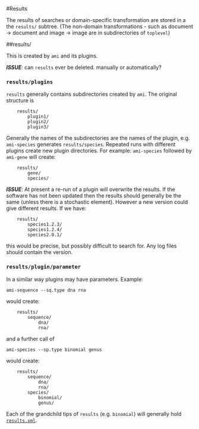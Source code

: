 #Results

The results of searches or domain-specific transformation are stored in a the `results/` subtree. (The non-domain transformations - such as document -> document and image -> image are in subdirectories of `toplevel`)

##results/

This is created by `ami` and its plugins. 

***ISSUE***: can `results` ever be deleted. manually or automatically?

### `results/plugins`
`results` generally contains subdirectories created by `ami`. The original structure is 

```
    results/
        plugin1/
        plugin2/
        plugin3/
```
Generally the names of the subdirectories are the names of the plugin, e.g. `ami-species` generates `results/species`. Repeated runs with different plugins create new plugin directories. For example:
`ami-species` followed by `ami-gene` will create:

```
    results/
        gene/
        species/
```
***ISSUE***: At present a re-run of a plugin will overwrite the results. If the software has not been updated then the results should generally be the same (unless there is a stochastic element). However a new version could give different results. If we have:
```
    results/
        species1.2.3/
        species1.2.4/
        species2.0.1/
```
this would be precise, but possibly difficult to search for. Any log files should contain the version.

### `results/plugin/parameter`

In a similar way plugins may have parameters. Example:
```
ami-sequence --sq.type dna rna
```
would create:
```
    results/
        sequence/
            dna/
            rna/
```
and a further call of 
```
ami-species --sp.type binomial genus
```
would create:
```
    results/
        sequence/
            dna/
            rna/
        species/
            binomial/
            genus/
```

Each of the grandchild tips of `results` (e.g. `binomial`) will generally hold [`results.xml`](https://github.com/ContentMine/CTree/blob/master/results_xml.md ).





